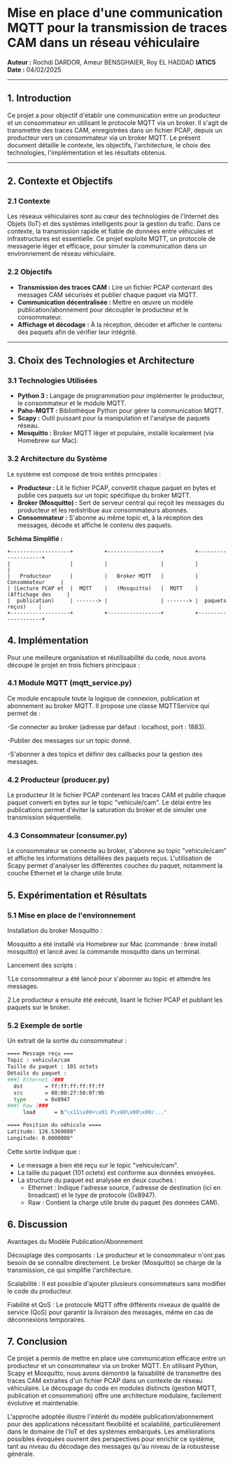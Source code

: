 # Mise en place d'une communication MQTT pour la transmission de traces CAM dans un réseau véhiculaire

**Auteur :** Rochdi DARDOR, Ameur BENSGHAIER, Roy EL HADDAD **IATIC5**  
**Date :** 04/02/2025

---

## 1. Introduction

Ce projet a pour objectif d'établir une communication entre un producteur et un consommateur en utilisant le protocole MQTT via un broker. Il s'agit de transmettre des traces CAM, enregistrées dans un fichier PCAP, depuis un producteur vers un consommateur via un broker MQTT. Le présent document détaille le contexte, les objectifs, l'architecture, le choix des technologies, l'implémentation et les résultats obtenus.

---

## 2. Contexte et Objectifs

### 2.1 Contexte

Les réseaux véhiculaires sont au cœur des technologies de l'Internet des Objets (IoT) et des systèmes intelligents pour la gestion du trafic. Dans ce contexte, la transmission rapide et fiable de données entre véhicules et infrastructures est essentielle. Ce projet exploite MQTT, un protocole de messagerie léger et efficace, pour simuler la communication dans un environnement de réseau véhiculaire.

### 2.2 Objectifs

- **Transmission des traces CAM :** Lire un fichier PCAP contenant des messages CAM sécurisés et publier chaque paquet via MQTT.
- **Communication décentralisée :** Mettre en œuvre un modèle publication/abonnement pour découpler le producteur et le consommateur.
- **Affichage et décodage :** À la réception, décoder et afficher le contenu des paquets afin de vérifier leur intégrité.

---

## 3. Choix des Technologies et Architecture

### 3.1 Technologies Utilisées

- **Python 3 :** Langage de programmation pour implémenter le producteur, le consommateur et le module MQTT.
- **Paho-MQTT :** Bibliothèque Python pour gérer la communication MQTT.
- **Scapy :** Outil puissant pour la manipulation et l'analyse de paquets réseau.
- **Mosquitto :** Broker MQTT léger et populaire, installé localement (via Homebrew sur Mac).

### 3.2 Architecture du Système

Le système est composé de trois entités principales :

- **Producteur :** Lit le fichier PCAP, convertit chaque paquet en bytes et publie ces paquets sur un topic spécifique du broker MQTT.
- **Broker (Mosquitto) :** Sert de serveur central qui reçoit les messages du producteur et les redistribue aux consommateurs abonnés.
- **Consommateur :** S'abonne au même topic et, à la réception des messages, décode et affiche le contenu des paquets.

**Schéma Simplifié :**

```plaintext
+-------------------+          +-----------------+          +--------------------+
|                   |          |                 |          |                    |
|   Producteur      |          |   Broker MQTT   |          |   Consommateur     |
| (Lecture PCAP et  |  MQTT    |   (Mosquitto)   |  MQTT    | (Affichage des     |
|  publication)     | -------> |                 | -------> |  paquets reçus)    |
+-------------------+          +-----------------+          +--------------------+

```

## 4. Implémentation
Pour une meilleure organisation et réutilisabilité du code, nous avons découpé le projet en trois fichiers principaux :

### 4.1 Module MQTT (mqtt_service.py)
Ce module encapsule toute la logique de connexion, publication et abonnement au broker MQTT.
Il propose une classe MQTTService qui permet de :

  -Se connecter au broker (adresse par défaut : localhost, port : 1883).
  
  -Publier des messages sur un topic donné.
  
  -S'abonner à des topics et définir des callbacks pour la gestion des messages.

### 4.2 Producteur (producer.py)
Le producteur lit le fichier PCAP contenant les traces CAM et publie chaque paquet converti en bytes sur le topic "vehicule/cam".
Le délai entre les publications permet d'éviter la saturation du broker et de simuler une transmission séquentielle.

### 4.3 Consommateur (consumer.py)
Le consommateur se connecte au broker, s'abonne au topic "vehicule/cam" et affiche les informations détaillées des paquets reçus.
L'utilisation de Scapy permet d'analyser les différentes couches du paquet, notamment la couche Ethernet et la charge utile brute.

## 5. Expérimentation et Résultats
### 5.1 Mise en place de l'environnement
Installation du broker Mosquitto :

Mosquitto a été installé via Homebrew sur Mac (commande : brew install mosquitto) et lancé avec la commande mosquitto dans un terminal.

Lancement des scripts :

1.Le consommateur a été lancé pour s'abonner au topic et attendre les messages.

2.Le producteur a ensuite été exécuté, lisant le fichier PCAP et publiant les paquets sur le broker.

### 5.2 Exemple de sortie
Un extrait de la sortie du consommateur :

```bash
==== Message reçu ===
Topic : vehicule/cam
Taille du paquet : 101 octets
Détails du paquet :
###[ Ethernet ]###
  dst       = ff:ff:ff:ff:ff:ff
  src       = 08:00:27:50:0f:9b
  type      = 0x8947
###[ Raw ]###
     load      = b"\x11\x00+\x01 P\x80\x00\x00/..."

==== Position du véhicule ====
Latitude: 126.5369088°
Longitude: 0.0000000°
```

Cette sortie indique que :

- Le message a bien été reçu sur le topic "vehicule/cam".
- La taille du paquet (101 octets) est conforme aux données envoyées.
- La structure du paquet est analysée en deux couches :
  - Ethernet : Indique l'adresse source, l'adresse de destination (ici en broadcast) et le type de protocole (0x8947).
  - Raw : Contient la charge utile brute du paquet (les données CAM).


## 6. Discussion
 Avantages du Modèle Publication/Abonnement
 
Découplage des composants :
Le producteur et le consommateur n'ont pas besoin de se connaître directement. Le broker (Mosquitto) se charge de la transmission, ce qui simplifie l'architecture.

Scalabilité :
Il est possible d'ajouter plusieurs consommateurs sans modifier le code du producteur.

Fiabilité et QoS :
Le protocole MQTT offre différents niveaux de qualité de service (QoS) pour garantir la livraison des messages, même en cas de déconnexions temporaires.

## 7. Conclusion
Ce projet a permis de mettre en place une communication efficace entre un producteur et un consommateur via un broker MQTT. En utilisant Python, Scapy et Mosquitto, nous avons démontré la faisabilité de transmettre des traces CAM extraites d'un fichier PCAP dans un contexte de réseau véhiculaire. Le découpage du code en modules distincts (gestion MQTT, publication et consommation) offre une architecture modulaire, facilement évolutive et maintenable.

L'approche adoptée illustre l'intérêt du modèle publication/abonnement pour des applications nécessitant flexibilité et scalabilité, particulièrement dans le domaine de l'IoT et des systèmes embarqués. Les améliorations possibles évoquées ouvrent des perspectives pour enrichir ce système, tant au niveau du décodage des messages qu'au niveau de la robustesse générale.

